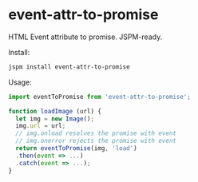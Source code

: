 # event-attr-to-promise
HTML Event attribute to promise. JSPM-ready.

Install:
```bash
jspm install event-attr-to-promise
```

Usage:
```js
import eventToPromise from 'event-attr-to-promise';

function loadImage (url) {
  let img = new Image();
  img.url = url;
  // img.onload resolves the promise with event
  // img.onerror rejects the promise with event
  return eventToPromise(img, 'load')
  .then(event => ...)
  .catch(event => ...);
}
```

